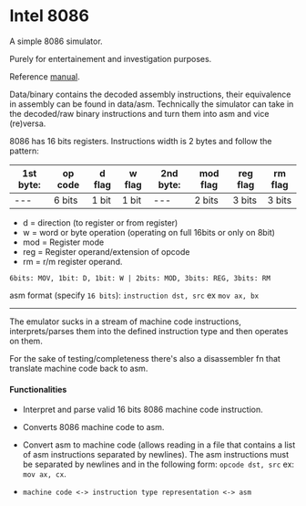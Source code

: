# Intel 8086

A simple 8086 simulator.

Purely for entertainement and investigation purposes.

Reference [manual](https://edge.edx.org/c4x/BITSPilani/EEE231/asset/8086_family_Users_Manual_1_.pdf).

Data/binary contains the decoded assembly instructions, their equivalence
in assembly can be found in data/asm. Technically the simulator can take in the
decoded/raw binary instructions and turn them into asm and vice (re)versa.

8086 has 16 bits registers. Instructions width is 2 bytes and
follow the pattern:

| 1st byte: | op code  | d flag   | w flag   | 2nd byte: | mod flag | reg flag | rm flag |
|--         |-------------- | -------------- |--| -------------- | -- | --  |-- |
| --- | 6 bits    | 1 bit     | 1 bit  | --- | 2 bits | 3 bits | 3 bits |

* d = direction (to register or from register)
* w = word or byte operation (operating on full 16bits or only on 8bit)
* mod = Register mode
* reg = Register operand/extension of opcode
* rm = r/m register operand.


```6bits: MOV, 1bit: D, 1bit: W | 2bits: MOD, 3bits: REG, 3bits: RM```

asm format (specify `16 bits`): ```instruction dst, src``` ex ```mov ax, bx```

---
The emulator sucks in a stream of machine code instructions, interprets/parses
them into the defined instruction type and then operates on them.

For the sake of testing/completeness there's also a disassembler fn that
translate machine code back to asm.

#### Functionalities

- Interpret and parse valid 16 bits 8086 machine code instruction.

- Converts 8086 machine code to asm.

- Convert asm to machine code (allows reading in a file that contains a list of
  asm instructions separated by newlines). The asm instructions must be
  separated by newlines and in the following form: `opcode dst, src`
  ex: `mov ax, cx`.

- `machine code <-> instruction type representation <-> asm`
